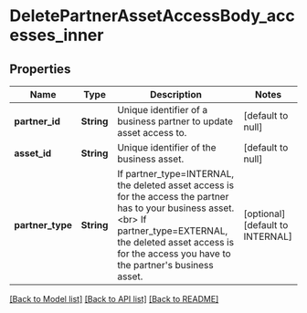 # DeletePartnerAssetAccessBody_accesses_inner
## Properties

| Name | Type | Description | Notes |
|------------ | ------------- | ------------- | -------------|
| **partner\_id** | **String** | Unique identifier of a business partner to update asset access to. | [default to null] |
| **asset\_id** | **String** | Unique identifier of the business asset. | [default to null] |
| **partner\_type** | **String** | If partner_type&#x3D;INTERNAL, the deleted asset access is for the access the partner has to your business asset.&lt;br&gt; If partner_type&#x3D;EXTERNAL, the deleted asset access is for the access you have to the partner&#39;s business asset. | [optional] [default to INTERNAL] |

[[Back to Model list]](../README.md#documentation-for-models) [[Back to API list]](../README.md#documentation-for-api-endpoints) [[Back to README]](../README.md)

